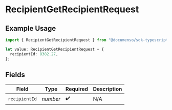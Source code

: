 # RecipientGetRecipientRequest

## Example Usage

```typescript
import { RecipientGetRecipientRequest } from "@documenso/sdk-typescript/models/operations";

let value: RecipientGetRecipientRequest = {
  recipientId: 8382.27,
};
```

## Fields

| Field              | Type               | Required           | Description        |
| ------------------ | ------------------ | ------------------ | ------------------ |
| `recipientId`      | *number*           | :heavy_check_mark: | N/A                |